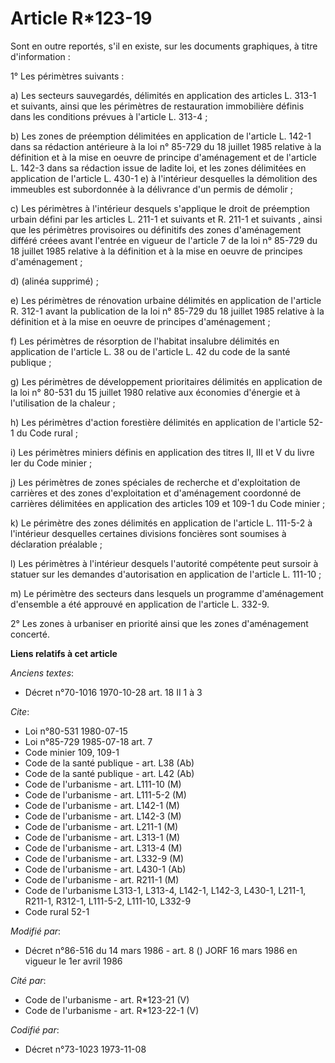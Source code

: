 # Article R*123-19

Sont en outre reportés, s'il en existe, sur les documents graphiques, à titre d'information :

1° Les périmètres suivants :

a) Les secteurs sauvegardés, délimités en application des articles L. 313-1 et suivants, ainsi que les périmètres de
restauration immobilière définis dans les conditions prévues à l'article L. 313-4 ;

b) Les zones  de préemption délimitées en application de l'article L. 142-1 dans sa rédaction antérieure à la loi n° 85-729
du 18 juillet 1985 relative à la définition et à la mise en oeuvre de principe d'aménagement et de l'article L. 142-3 dans sa
rédaction issue de ladite loi, et les zones délimitées en application de l'article L. 430-1 e) à l'intérieur desquelles la
démolition des immeubles est subordonnée à la délivrance d'un permis de démolir ;

c) Les périmètres à l'intérieur desquels s'applique le droit de préemption urbain défini par les articles L. 211-1 et
suivants et R. 211-1 et suivants , ainsi que les périmètres provisoires ou définitifs des zones d'aménagement différé créees
avant l'entrée en vigueur de l'article 7 de la loi n° 85-729 du 18 juillet 1985 relative à la définition et à la mise en
oeuvre de principes d'aménagement ;

d) (alinéa supprimé) ;

e) Les périmètres de rénovation urbaine délimités en application de l'article R. 312-1 avant la publication de la loi n°
85-729 du 18 juillet 1985 relative à la définition et à la mise en oeuvre de principes d'aménagement ;

f) Les périmètres de résorption de l'habitat insalubre délimités en application de l'article L. 38 ou de l'article L. 42 du
code de la santé publique ;

g) Les périmètres de développement prioritaires délimités en application de la loi n° 80-531 du 15 juillet 1980 relative aux
économies d'énergie et à l'utilisation de la chaleur ;

h) Les périmètres d'action forestière délimités en application de l'article 52-1 du Code rural ;

i) Les périmètres miniers définis en application des titres II, III et V du livre Ier du Code minier ;

j) Les périmètres de zones spéciales de recherche et d'exploitation de carrières et des zones d'exploitation et d'aménagement
coordonné de carrières délimitées en application des articles 109 et 109-1 du Code minier ;

k) Le périmètre des zones délimités en application de l'article L. 111-5-2 à l'intérieur desquelles certaines divisions
foncières sont soumises à déclaration préalable ;

l) Les périmètres à l'intérieur desquels l'autorité compétente peut sursoir à statuer sur les demandes d'autorisation en
application de l'article L. 111-10 ;

m) Le périmètre des secteurs dans lesquels un programme d'aménagement d'ensemble a été approuvé en application de l'article
L. 332-9.

2° Les zones à urbaniser en priorité ainsi que les zones d'aménagement concerté.

**Liens relatifs à cet article**

_Anciens textes_:

  - Décret n°70-1016 1970-10-28 art. 18 II 1 à 3

_Cite_:

  - Loi n°80-531 1980-07-15
  - Loi n°85-729 1985-07-18 art. 7
  - Code minier 109, 109-1
  - Code de la santé publique - art. L38 (Ab)
  - Code de la santé publique - art. L42 (Ab)
  - Code de l'urbanisme - art. L111-10 (M)
  - Code de l'urbanisme - art. L111-5-2 (M)
  - Code de l'urbanisme - art. L142-1 (M)
  - Code de l'urbanisme - art. L142-3 (M)
  - Code de l'urbanisme - art. L211-1 (M)
  - Code de l'urbanisme - art. L313-1 (M)
  - Code de l'urbanisme - art. L313-4 (M)
  - Code de l'urbanisme - art. L332-9 (M)
  - Code de l'urbanisme - art. L430-1 (Ab)
  - Code de l'urbanisme - art. R211-1 (M)
  - Code de l'urbanisme L313-1, L313-4, L142-1, L142-3, L430-1, L211-1, R211-1, R312-1, L111-5-2, L111-10, L332-9
  - Code rural 52-1

_Modifié par_:

  - Décret n°86-516 du 14 mars 1986 - art. 8 () JORF 16 mars 1986 en vigueur le 1er avril 1986

_Cité par_:

  - Code de l'urbanisme - art. R*123-21 (V)
  - Code de l'urbanisme - art. R*123-22-1 (V)

_Codifié par_:

  - Décret n°73-1023 1973-11-08
